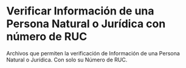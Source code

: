 # Verificar Información de una Persona Natural o Jurídica con número de RUC

Archivos que permiten la verificación de Información de una Persona Natural o Jurídica. Con solo su Número de RUC.
